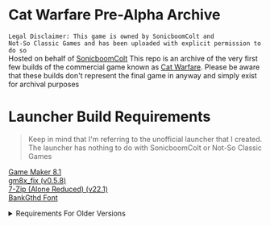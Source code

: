 # Cat Warfare Pre-Alpha Archive

<code>Legal Disclaimer: This game is owned by SonicboomColt and Not-So Classic Games and has been uploaded with explicit permission to do so</code>
\
Hosted on behalf of [SonicboomColt](https://github.com/sonicboomcolt)
This repo is an archive of the very first few builds of the commercial game known as [Cat Warfare](https://store.steampowered.com/app/923370). Please be aware that these builds don't represent the final game in anyway and simply exist for archival purposes


# Launcher Build Requirements

> Keep in mind that I'm referring to the unofficial launcher that I created. The launcher has nothing to do with SonicboomColt or Not-So Classic Games

[Game Maker 8.1](https://archive.org/details/GameMaker81)
\
[gm8x_fix (v0.5.8)](https://github.com/skyfloogle/gm8x_fix/releases/tag/v0.5.8)
\
[7-Zip (Alone Reduced) (v22.1)](https://www.7-zip.org/a/7zr.exe)
\
[BankGthd Font](https://www.fonttr.com/bankgthd-font)

<details>
<summary>Requirements For Older Versions</summary>
  
[7-Zip (Alone (v21.07)](https://www.7-zip.org/a/7z2107-extra.7z) (< v1.1)
  
</details>

